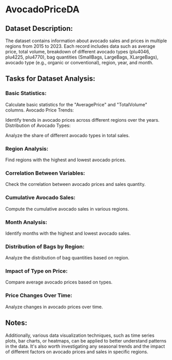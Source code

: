 # AvocadoPriceDA

## Dataset Description:
The dataset contains information about avocado sales and prices in multiple regions from 2015 to 2023. Each record includes data such as average price, total volume, breakdown of different avocado types (plu4046, plu4225, plu4770), bag quantities (SmallBags, LargeBags, XLargeBags), avocado type (e.g., organic or conventional), region, year, and month.

## Tasks for Dataset Analysis:
### Basic Statistics:

Calculate basic statistics for the "AveragePrice" and "TotalVolume" columns.
Avocado Price Trends:

Identify trends in avocado prices across different regions over the years.
Distribution of Avocado Types:

Analyze the share of different avocado types in total sales.
### Region Analysis:

Find regions with the highest and lowest avocado prices.
### Correlation Between Variables:

Check the correlation between avocado prices and sales quantity.
### Cumulative Avocado Sales:

Compute the cumulative avocado sales in various regions.
### Month Analysis:

Identify months with the highest and lowest avocado sales.
### Distribution of Bags by Region:

Analyze the distribution of bag quantities based on region.
### Impact of Type on Price:

Compare average avocado prices based on types.
### Price Changes Over Time:

Analyze changes in avocado prices over time.
## Notes:
Additionally, various data visualization techniques, such as time series plots, bar charts, or heatmaps, can be applied to better understand patterns in the data. It's also worth investigating any seasonal trends and the impact of different factors on avocado prices and sales in specific regions.
